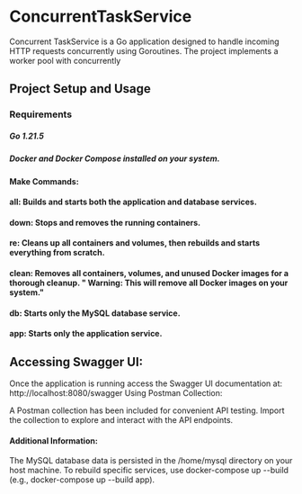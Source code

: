 # ConcurrentTaskService
Concurrent TaskService is a Go application designed to handle incoming HTTP requests concurrently using Goroutines. The project implements a worker pool with concurrently

## Project Setup and Usage

### Requirements

##### Go 1.21.5
##### Docker and Docker Compose installed on your system.

#### Make Commands:
#### all: Builds and starts both the application and database services.
#### down: Stops and removes the running containers.
#### re: Cleans up all containers and volumes, then rebuilds and starts everything from scratch.
#### clean: Removes all containers, volumes, and unused Docker images for a thorough cleanup. " Warning: This will remove all Docker images on your system."
#### db: Starts only the MySQL database service.
#### app: Starts only the application service.

## Accessing Swagger UI:

Once the application is running access the Swagger UI documentation at: http://localhost:8080/swagger
Using Postman Collection:

A Postman collection has been included for convenient API testing. Import the collection to explore and interact with the API endpoints.

#### Additional Information:
The MySQL database data is persisted in the /home/mysql directory on your host machine.
To rebuild specific services, use docker-compose up --build <service-name> (e.g., docker-compose up --build app).
